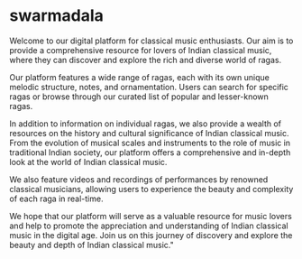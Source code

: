 # swarmadala
Welcome to our digital platform for classical music enthusiasts. Our aim is to provide a comprehensive resource for lovers of Indian classical music, where they can discover and explore the rich and diverse world of ragas.

Our platform features a wide range of ragas, each with its own unique melodic structure, notes, and ornamentation. Users can search for specific ragas or browse through our curated list of popular and lesser-known ragas.

In addition to information on individual ragas, we also provide a wealth of resources on the history and cultural significance of Indian classical music. From the evolution of musical scales and instruments to the role of music in traditional Indian society, our platform offers a comprehensive and in-depth look at the world of Indian classical music.

We also feature videos and recordings of performances by renowned classical musicians, allowing users to experience the beauty and complexity of each raga in real-time.


We hope that our platform will serve as a valuable resource for music lovers and help to promote the appreciation and understanding of Indian classical music in the digital age. Join us on this journey of discovery and explore the beauty and depth of Indian classical music."






